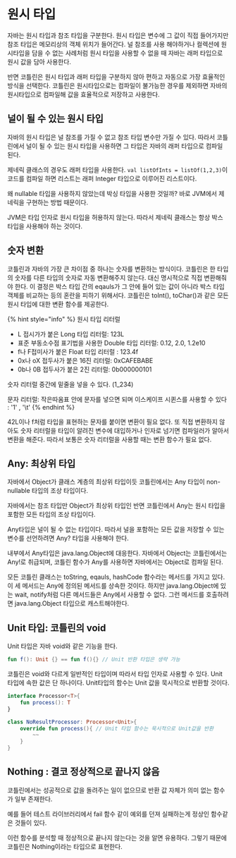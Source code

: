 # 원시 타입

자바는 원시 타입과 참조 타입을 구분한다. 원시 타입은 변수에 그 값이 직접 들어가지만 참조 타입은 메모리상의 객체 위치가 들어간다. 널 참조를 사용 해야하거나 컬렉션에 원시타입을 담을 수 없는 사례처럼 원시 타입을 사용할 수 없을 때 자바는 래퍼 타입으로 원시 값을 담아 사용한다.

반면 코틀린은 원시 타입과 래퍼 타입을 구분하지 않아 편하고 자동으로 가장 효율적인 방식을 선택한다. 코틀린은 원시타입으로는 컴파일이 불가능한 경우를 제외하면 자바의 원시타입으로 컴파일해 값을 효율적으로 저장하고 사용한다.



## 널이 될 수 있는 원시 타입&#x20;

자바의 원시 타입은 널 참조를 가질 수 없고 참조 타입 변수만 가질 수 있다. 따라서 코틀린에서 널이 될 수 있는 원시 타입을 사용하면 그 타입은 자바의 래퍼 타입으로 컴파일 된다.&#x20;

제네릭 클래스의 경우도 래퍼 타입을 사용한다. `val listOfInts = listOf(1,2,3)`이 코드를 컴파일 하면 리스트는 래퍼 Integer 타입으로 이루어진 리스트이다. &#x20;

왜 nullable 타입을 사용하지 않았는데 박싱 타입을 사용한 것일까? 바로 JVM에서 제네릭을 구현하는 방법 때문이다.&#x20;

JVM은 타입 인자로 원시 타입을 허용하지 않는다. 따라서 제네릭 클래스는 항상 박스 타입을 사용해야 하는 것이다.



## 숫자 변환&#x20;

코틀린과 자바의 가장 큰 차이점 중 하나는 숫자를 변환하는 방식이다. 코틀린은 한 타입의 숫자를 다른 타입의 숫자로 자동 변환해주지 않는다. 대신 명시적으로 직접 변환해줘야 한다. 이 결정은 박스 타입 간의 eqauls가 그 안에 들어 있는 값이 아니라 박스 타입 객체를 비교하는 등의 혼란을 피하기 위해서다.  코틀린은 toInt(), toChar()과 같은 모든 원시 타입에 대한 변환 함수를 제공한다.

{% hint style="info" %}
원시 타입 리터럴

* L 접시가가 붙은 Long 타입 리터럴: 123L
* 표준 부동소수점 표기법을 사용한 Double 타입 리터럴: 0.12, 2.0, 1.2e10
* f나 F접미사가 붙은 Float 타입 리터럴 : 123.4f
* 0x나 oX 접두사가 붙은 16진 리터럴: 0xCAFEBABE
* 0b나 0B 접두사가 붙은 2진 리터럴: 0b000000101

숫자 리터럴 중간에 밑줄을 넣을 수 있다. (1\_234)&#x20;

문자 리터럴: 작은따옴표 안에 문자를 넣으면 되며 이스케이프 시퀸스를 사용할 수 있다 : '1' , '\t'
{% endhint %}

42L이나 f처럼 타입을 표현하는 문자를 붙이면 변환이 필요 없다. 또 직접 변환하지 않아도 숫자 리터럴을 타입이 알려진 변수에 대입하거나 인자로 넘기면 컴파일러가 알아서 변환을 해준다. 따라서 보통은 숫자 리터럴을 사용할 때는 변환 함수가 필요 없다.&#x20;



## Any: 최상위 타입&#x20;

자바에서 Object가 클래스 계층의 최상위 타입이듯 코틀린에서는 Any 타입이 non-nullable 타입의 조상 타입이다.&#x20;

자바에서는 참조 타입만 Object가 최상위 타입인 반면 코틀린에서 Any는 원시 타입을 포함한 모든 타입의 조상 타입이다.&#x20;

Any타입은 널이 될 수 없는 타입이다. 따라서 널을 포함하는 모든 값을 저장할 수 있는 변수를 선언하려면 Any? 타입을 사용해야 한다.&#x20;

내부에서 Any타입은 java.lang.Object에 대응한다. 자바에서 Object는 코틀린에서는 Any!로 취급되며, 코틀린 함수가 Any를 사용하면 자바에서는 Object로 컴파일 된다.&#x20;

모든 코틀린 클래스는 toString, eqauls, hashCode 함수라는 메서드를 가지고 있다. 이 세 메서드는 Any에 정의된 메서드를 상속한 것이다. 하지만 java.lang.Object에 있는 wait, notify처럼 다른 메서드들은 Any에서 사용할 수 없다. 그런 메서드를 호출하려면 java.lang.Object 타입으로 캐스트해야한다.&#x20;



## Unit 타입: 코틀린의 void

Unit 타입은 자바 void와 같은 기능을 한다.&#x20;

```kotlin
fun f(): Unit {} == fun f(){} // Unit 반환 타입은 생략 가능
```

코틀린은 void와 다르게 일반적인 타입이며 따라서 타입 인자로 사용할 수 있다. Unit 타입에 속한 값은 단 하나이다. Unit타입의 함수는 Unit 값을 묵시적으로 반환할 것이다.&#x20;

```kotlin
interface Processor<T>{
    fun process(): T
}

class NoResultProcessor: Processor<Unit>{
    override fun process(){ // Unit 타입 함수는 묵시적으로 Unit값을 반환 
        ~~ 
    }
}

```



## Nothing : 결코 정상적으로 끝나지 않음

코틀린에서는 성공적으로 값을 돌려주는 일이 없으므로 반환 값 자체가 의미 없는 함수가 일부 존재한다.&#x20;

예를 들어 테스트 라이브러리에서 fail 함수 같이 예외를 던져 실패하는게 정상인 함수같은 것들이 있다.&#x20;

이런 함수를 분석할 때 정상적으로 끝나지 않는다는 것을 알면 유용하다. 그렇기 때문에 코틀린은 Nothing이라는 타입으로 표현한다.&#x20;








